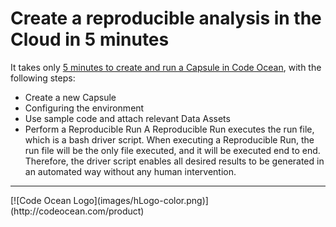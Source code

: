 # Create a reproducible analysis in the Cloud in 5 minutes

It takes only [5 minutes to create and run a Capsule in Code Ocean](https://docs.codeocean.com/user-guide/quick-start-guide/create-a-capsule-in-5-minutes), with the following steps:
- Create a new Capsule
- Configuring the environment
- Use sample code and attach relevant Data Assets
- Perform a Reproducible Run 
A Reproducible Run executes the run file, which is a bash driver script. When executing a Reproducible Run, the run file will be the only file executed, and it will be executed end to end. Therefore, the driver script enables all desired results to be generated in an automated way without any human intervention.

<hr>
[![Code Ocean Logo](images/hLogo-color.png)](http://codeocean.com/product)